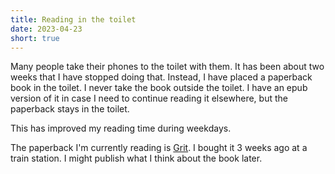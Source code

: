 ```yaml
---
title: Reading in the toilet
date: 2023-04-23
short: true
---
```


Many people take their phones to the toilet with them.
It has been about two weeks that I have stopped doing that.
Instead, I have placed a paperback book in the toilet.
I never take the book outside the toilet. I have an epub version of it in case I need to continue reading it elsewhere, but the paperback stays in the toilet.

This has improved my reading time during weekdays.

The paperback I'm currently reading is [Grit](https://www.amazon.co.uk/Grit-Vermilion-Essentials-Angela-Duckworth/dp/1785042661/ref=tmm_pap_swatch_0?_encoding=UTF8&qid=&sr=). I bought it 3 weeks ago at a train station. I might publish what I think about the book later.